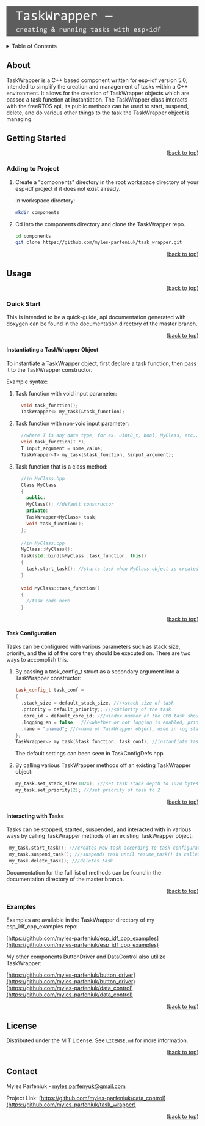 <a name="readme-top"></a>
![image](TaskWrapper_banner.png)
<details>
  <summary>Table of Contents</summary>
  <ol>
    <li><a href="#about">About</a></li>
    <li><a href="#getting-started">Getting Started</a>
      <ul>
        <li><a href="#adding-to-project">Adding to Project</a></li>
      </ul>
    </li>
    <li><a href="#usage">Usage</a>
      <ul>
        <li><a href="#quick-start">Quick Start</a></li>
        <ul>
          <li><a href="#instantiating-a-taskwrapper-object">Instantiating a TaskWrapper Object</a></li>
          <li><a href="#task-configuration">Task Configuration</a></li>
          <li><a href="#interacting-with-tasks">Interacting with Tasks</a></li>
        </ul>
        <li><a href="#examples">Examples</a></li>
      </ul>
    </li>
    <li><a href="#license">License</a></li>
    <li><a href="#contact">Contact</a></li>
  </ol>
</details>

<!-- ABOUT -->
## About

TaskWrapper is a C++ based component written for esp-idf version 5.0, intended to simplify the creation and management of tasks within a C++ environment. 
It allows for the creation of TaskWrapper objects which are passed a task function at instantiation. 
The TaskWrapper class interacts with the freeRTOS api, its public methods can be used to start, suspend, delete, and do various other things
to the task the TaskWrapper object is managing. 

## Getting Started
<p align="right">(<a href="#readme-top">back to top</a>)</p>

### Adding to Project
1. Create a "components" directory in the root workspace directory of your esp-idf project if it does not exist already.  

   In workspace directory:     
   ```sh
   mkdir components
   ```


2. Cd into the components directory and clone the TaskWrapper repo. 

   ```sh
   cd components
   git clone https://github.com/myles-parfeniuk/task_wrapper.git
   ```
<p align="right">(<a href="#readme-top">back to top</a>)</p>

<!-- USAGE EXAMPLES -->

## Usage
<p align="right">(<a href="#readme-top">back to top</a>)</p>

### Quick Start
This is intended to be a quick-guide, api documentation generated with doxygen can be found in the documentation directory of the master branch.  
<p align="right">(<a href="#readme-top">back to top</a>)</p>

#### Instantiating a TaskWrapper Object
To instantiate a TaskWrapper object, first declare a task function, then pass it to the TaskWrapper constructor. 

   Example syntax:  

1. Task function with void input parameter:  

    ```cpp
      void task_function();
      TaskWrapper<> my_task(&task_function);
    ```  

2. Task function with non-void input parameter:  

    ```cpp
      //where T is any data type, for ex. uint8_t, bool, MyClass, etc...
      void task_function(T *);
      T input_argument = some_value;
      TaskWrapper<T> my_task(&task_function, &input_argument);
    ```  

3. Task function that is a class method:  

    ```cpp
      //in MyClass.hpp
      Class MyClass
      {
        public:
        MyClass(); //default constructor
        private:
        TaskWrapper<MyClass> task;
        void task_function();
      };

      //in MyClass.cpp
      MyClass::MyClass():
      task(std::bind(&MyClass::task_function, this))
      {
        task.start_task(); //starts task when MyClass object is created (optional)
      }

      void MyClass::task_function()
      {
        //task code here
      } 
    ```  
<p align="right">(<a href="#readme-top">back to top</a>)</p>

#### Task Configuration
Tasks can be configured with various parameters such as stack size, priority, and the id of the core they should be executed on. 
There are two ways to accomplish this.

1. By passing a task_config_t struct as a secondary argument into a TaskWrapper constructor:  

    ```cpp
    task_config_t task_conf =
    {
      .stack_size = default_stack_size, ///<stack size of task
      .priority = default_priority;; ///<priority of the task
      .core_id = default_core_id; ///<index number of the CPU task should be pinned to
      .logging_en = false;  ///<whether or not logging is enabled, prints debug statements to terminal
      .name = "unamed"; ///<name of TaskWrapper object, used in log statements
    };
    TaskWrapper<> my_task(&task_function, task_conf); //instantiate task with above settings
    ```

    The default settings can been seen in TaskConfigDefs.hpp


2. By calling various TaskWrapper methods off an existing TaskWrapper object:  
    
    ```cpp
    my_task.set_stack_size(1024); ///set task stack depth to 1024 bytes
    my_task.set_priority(2); ///set priority of task to 2
    ```
<p align="right">(<a href="#readme-top">back to top</a>)</p>

#### Interacting with Tasks

Tasks can be stopped, started, suspended, and interacted with in various ways by calling TaskWrapper methods of an existing 
TaskWrapper object:  

  ```cpp
   my_task.start_task(); ///creates new task according to task configuration
   my_task.suspend_task(); ///suspends task until resume_task() is called
   my_task.delete_task(); ///deletes task
  ```   
Documentation for the full list of methods can be found in the documentation directory of the master branch.
<p align="right">(<a href="#readme-top">back to top</a>)</p>

### Examples
Examples are available in the TaskWrapper directory of my esp_idf_cpp_examples repo:    

[https://github.com/myles-parfeniuk/esp_idf_cpp_examples](https://github.com/myles-parfeniuk/esp_idf_cpp_examples)

My other components ButtonDriver and DataControl also utilize TaskWrapper:

[https://github.com/myles-parfeniuk/button_driver](https://github.com/myles-parfeniuk/button_driver)
[https://github.com/myles-parfeniuk/data_control](https://github.com/myles-parfeniuk/data_control)
<p align="right">(<a href="#readme-top">back to top</a>)</p>

## License

Distributed under the MIT License. See `LICENSE.md` for more information.
<p align="right">(<a href="#readme-top">back to top</a>)</p>

## Contact

Myles Parfeniuk - myles.parfenyuk@gmail.com

Project Link: [https://github.com/myles-parfeniuk/data_control](https://github.com/myles-parfeniuk/task_wrapper)
<p align="right">(<a href="#readme-top">back to top</a>)</p>